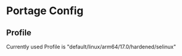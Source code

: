 # Portage Config

## Profile
Currently used Profile is "default/linux/arm64/17.0/hardened/selinux"

